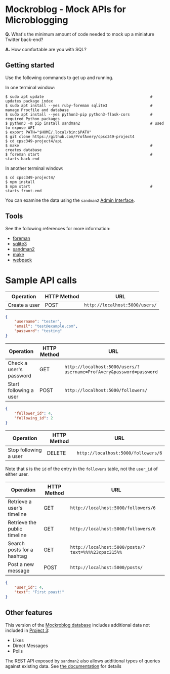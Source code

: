 # Mockroblog - Mock APIs for Microblogging

**Q.** What's the minimum amount of code needed to mock up a miniature
       Twitter back-end?

**A.** How comfortable are you with SQL?

## Getting started

Use the following commands to get up and running.

In one terminal window:

```shell-session
$ sudo apt update                                               # updates package index
$ sudo apt install --yes ruby-foreman sqlite3                   # manage Procfile and database
$ sudo apt install --yes python3-pip python3-flask-cors         # required Python packages
$ python3 -m pip install sandman2                               # used to expose API
$ export PATH="$HOME/.local/bin:$PATH"
$ git clone https://github.com/ProfAvery/cpsc349-project4
$ cd cpsc349-project4/api
$ make                                                          # creates database
$ foreman start                                                 # starts back-end
```

In another terminal window:

```shell-session
$ cd cpsc349-project4/
$ npm install
$ npm start                                                     # starts front-end
```

You can examine the data using the `sandman2`
[Admin Interface](http://localhost:5000/admin).

## Tools

See the following references for more information:

* [foreman](https://ddollar.github.io/foreman/)
* [sqlite3](https://sqlite.org/cli.html)
* [sandman2](https://github.com/jeffknupp/sandman2)
* [make](https://en.wikipedia.org/wiki/Makefile)
* [webpack](https://webpack.js.org/)


# Sample API calls

| Operation     | HTTP Method | URL                            |
|---------------|-------------|--------------------------------|
| Create a user | POST        | `http://localhost:5000/users/` |

```json
{
    "username": "tester",
    "email": "test@example.com",
    "password": "testing"
}
```


| Operation               | HTTP Method | URL                            |
|-------------------------|-------------|---------------------------------------------------------------------|
| Check a user's password | GET         | `http://localhost:5000/users/?username=ProfAvery&password=password` |
| Start following a user  | POST        | `http://localhost:5000/followers/`                                   |

```json
{
    "follower_id": 4,
    "following_id": 2
}
```


| Operation              | HTTP Method | URL                            |
|------------------------|-------------|---------------------------------------------------------------------|
| Stop following a user  | DELETE      | `http://localhost:5000/followers/6`                                 |

Note that `6` is the `id` of the entry in the `followers` table, not the `user_id` of either user.


| Operation                    | HTTP Method | URL                            |
|------------------------------|-------------|---------------------------------------------------------------------|
| Retrieve a user's timeline   | GET         | `http://localhost:5000/followers/6`                                 |
| Retrieve the public timeline | GET         | `http://localhost:5000/followers/6`                                 |
| Search posts for a hashtag   | GET         | `http://localhost:5000/posts/?text=%%%%23cpsc315%%`                 |
| Post a new message           | POST        | `http://localhost:5000/posts/`                                      |

```json
{
    "user_id": 4,
    "text": "First poast!"
}
```


## Other features

This version of the [Mockroblog database](./api/mockroblog.sql) includes
additional data not included in
[Project 3](https://github.com/ProfAvery/cpsc349-project3):

 * Likes
 * Direct Messages
 * Polls

The REST API exposed by `sandman2` also allows additional types of queries
against existing data. See
[the documentation](https://pythonhosted.org/sandman2/interacting.html) for
details
